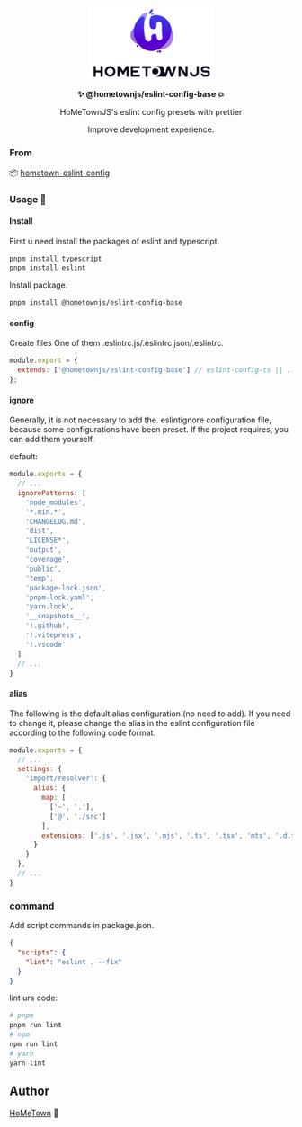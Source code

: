 <p align="center">
  <img width="220px" src="https://github.com/HoMeTownJS/site/blob/main/public/images/logo-vertical.png?raw=true" />
</p>
<p align="center"><b>✨ @hometownjs/eslint-config-base 💥</b></p>
<p align="center">HoMeTownJS's eslint config presets with prettier</p>
<p align="center">Improve development experience.</p>

### From

📦 [hometown-eslint-config](https://github.com/HoMeTownJS/hometown-eslint-config)

### Usage 🤩

#### Install

First u need install the packages of eslint and typescript.

```bash
pnpm install typescript
pnpm install eslint
```

Install package.

```bash
pnpm install @hometownjs/eslint-config-base
```

#### config

Create files One of them .eslintrc.js/.eslintrc.json/.eslintrc.

```js
module.export = {
  extends: ['@hometownjs/eslint-config-base'] // eslint-config-ts || ...-vue2 || ...vue3
};
```

#### ignore

Generally, it is not necessary to add the. eslintignore configuration file, because some configurations have been preset. If the project requires, you can add them yourself.

default:

```js
module.exports = {
  // ...
  ignorePatterns: [
    'node_modules',
    '*.min.*',
    'CHANGELOG.md',
    'dist',
    'LICENSE*',
    'output',
    'coverage',
    'public',
    'temp',
    'package-lock.json',
    'pnpm-lock.yaml',
    'yarn.lock',
    '__snapshots__',
    '!.github',
    '!.vitepress',
    '!.vscode'
  ]
  // ...
}
```

#### alias

The following is the default alias configuration (no need to add). If you need to change it, please change the alias in the eslint configuration file according to the following code format.

```js
module.exports = {
  // ...
  settings: {
    'import/resolver': {
      alias: {
        map: [
          ['~', '.'],
          ['@', './src']
        ],
        extensions: ['.js', '.jsx', '.mjs', '.ts', '.tsx', 'mts', '.d.ts']
      }
    }
  },
  // ...
}
```

### command

Add script commands in package.json.

```json
{
  "scripts": {
    "lint": "eslint . --fix"
  }
}
```

lint urs code:

```bash
# pnpm
pnpm run lint
# npm
npm run lint
# yarn
yarn lint
```

## Author

[HoMeTown](https://juejin.cn/user/4116184668057390) 🙊
